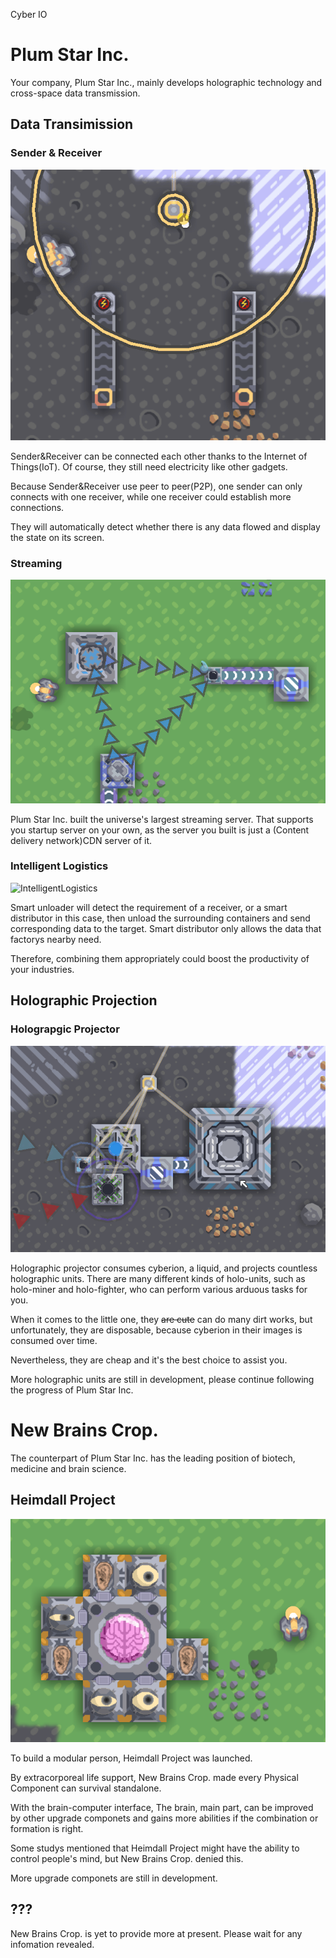 Cyber IO
# Plum Star Inc.

Your company, Plum Star Inc., mainly develops holographic technology and cross-space data transmission.

## Data Transimission
### Sender & Receiver
![Sender&Receiver](PlumStarInc/Sender&Receiver.gif)

Sender&Receiver can be connected each other thanks to the Internet of Things(IoT). Of course, they still need electricity like other gadgets.

Because Sender&Receiver use peer to peer(P2P), one sender can only connects with one receiver, while one receiver could establish more connections.

They will automatically detect whether there is any data flowed and display the state on its screen.
### Streaming
![Streaming](PlumStarInc/Stream.png)

Plum Star Inc. built the universe's largest streaming server. That supports you startup server on your own, as the server you built is just a (Content delivery network)CDN server of it.
### Intelligent Logistics
![IntelligentLogistics](PlumStarInc/Smart.gif)

Smart unloader will detect the requirement of a receiver, or a smart distributor in this case, then unload the surrounding containers and send corresponding data to the target.
Smart distributor only allows the data that factorys nearby need.

Therefore, combining them appropriately could boost the productivity of your industries.

## Holographic Projection
### Holograpgic Projector
![HolograpgicProjector](PlumStarInc/Holo-projecting.gif)

Holographic projector consumes cyberion, a liquid, and projects countless holographic units.
There are many different kinds of holo-units, such as holo-miner and holo-fighter, who can perform various arduous tasks for you.

When it comes to the little one, they ~~are cute~~ can do many dirt works, but unfortunately, they are disposable, because cyberion in their images is consumed over time.

Nevertheless, they are cheap and it's the best choice to assist you.


More holographic units are still in development, please continue following the progress of Plum Star Inc.

# New Brains Crop.

The counterpart of Plum Star Inc. has the leading position of biotech, medicine and brain science.

## Heimdall Project
![Heimdall](NewBrainsCrop/Heimdall.png)

To build a modular person, Heimdall Project was launched.

By extracorporeal life support, New Brains Crop. made every Physical Component can survival standalone.

With the brain-computer interface, The brain, main part, can be improved by other upgrade componets and gains more abilities if the combination or formation is right.

Some studys mentioned that Heimdall Project might have the ability to control people's mind, but New Brains Crop. denied this.


More upgrade componets are still in development.

## ???
New Brains Crop. is yet to provide more at present. Please wait for any infomation revealed.